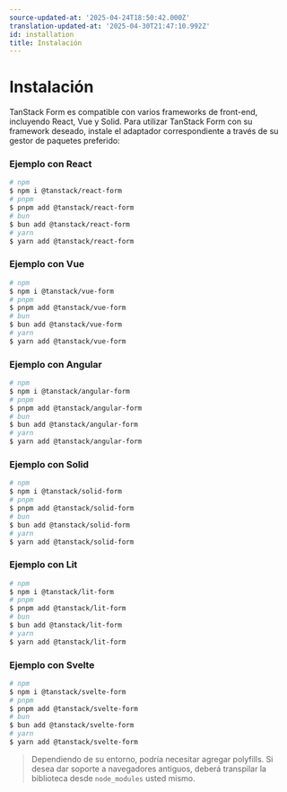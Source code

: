 ```yaml
---
source-updated-at: '2025-04-24T18:50:42.000Z'
translation-updated-at: '2025-04-30T21:47:10.992Z'
id: installation
title: Instalación
---
```


# Instalación

TanStack Form es compatible con varios frameworks de front-end, incluyendo React, Vue y Solid. Para utilizar TanStack Form con su framework deseado, instale el adaptador correspondiente a través de su gestor de paquetes preferido:

### Ejemplo con React

```bash
# npm
$ npm i @tanstack/react-form
# pnpm
$ pnpm add @tanstack/react-form
# bun
$ bun add @tanstack/react-form
# yarn
$ yarn add @tanstack/react-form
```

### Ejemplo con Vue

```bash
# npm
$ npm i @tanstack/vue-form
# pnpm
$ pnpm add @tanstack/vue-form
# bun
$ bun add @tanstack/vue-form
# yarn
$ yarn add @tanstack/vue-form
```

### Ejemplo con Angular

```bash
# npm
$ npm i @tanstack/angular-form
# pnpm
$ pnpm add @tanstack/angular-form
# bun
$ bun add @tanstack/angular-form
# yarn
$ yarn add @tanstack/angular-form
```

### Ejemplo con Solid

```bash
# npm
$ npm i @tanstack/solid-form
# pnpm
$ pnpm add @tanstack/solid-form
# bun
$ bun add @tanstack/solid-form
# yarn
$ yarn add @tanstack/solid-form
```

### Ejemplo con Lit

```bash
# npm
$ npm i @tanstack/lit-form
# pnpm
$ pnpm add @tanstack/lit-form
# bun
$ bun add @tanstack/lit-form
# yarn
$ yarn add @tanstack/lit-form
```

### Ejemplo con Svelte

```bash
# npm
$ npm i @tanstack/svelte-form
# pnpm
$ pnpm add @tanstack/svelte-form
# bun
$ bun add @tanstack/svelte-form
# yarn
$ yarn add @tanstack/svelte-form
```

> Dependiendo de su entorno, podría necesitar agregar polyfills. Si desea dar soporte a navegadores antiguos, deberá transpilar la biblioteca desde `node_modules` usted mismo.
